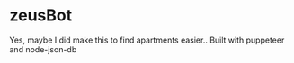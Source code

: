 # zeusBot

Yes, maybe I did make this to find apartments easier.. Built with puppeteer and node-json-db
